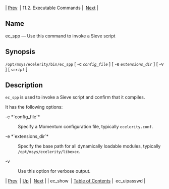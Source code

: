 | [Prev](executable.ec_show)  | 11.2. Executable Commands |  [Next](executable.ec_uipasswd.php) |

<a name="executable.ec_spp"></a>
## Name

ec_spp — Use this command to invoke a Sieve script

## Synopsis

`/opt/msys/ecelerity/bin/ec_spp` [ -c *`config_file`* ] [ -e *`extensions_dir`* ] [ -v ] [ *`script`* ]

<a name="idp14153872"></a>
## Description

`ec_spp` is used to invoke a Sieve script and confirm that it compiles.

It has the following options:

<dl class="variablelist">

<dt>-c *`config_file`*</dt>

<dd>

Specify a Momentum configuration file, typically `ecelerity.conf`.

</dd>

<dt>-e *`extensions_dir`*</dt>

<dd>

Specify the base path for all dynamically loadable modules, typically `/opt/msys/ecelerity/libexec`.

</dd>

<dt>-v</dt>

<dd>

Use this option for verbose output.

</dd>

</dl>

| [Prev](executable.ec_show)  | [Up](exe.commands.details.php) |  [Next](executable.ec_uipasswd.php) |
| ec_show  | [Table of Contents](index) |  ec_uipasswd |
